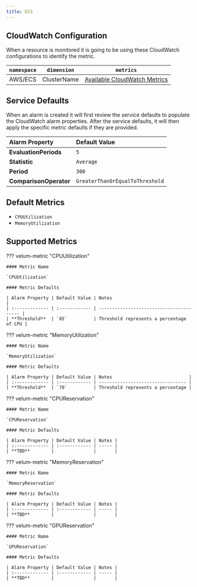 ```yaml
---
title: ECS
---
```


## CloudWatch Configuration

When a resource is monitored it is going to be using these CloudWatch configurations to identify the metric.

| `namespace` | `dimension` | `metrics`                                                                                                                                       |
| ----------- | ----------- | ----------------------------------------------------------------------------------------------------------------------------------------------- |
| AWS/ECS     | ClusterName | [Available CloudWatch Metrics](https://docs.aws.amazon.com/AmazonECS/latest/developerguide/cloudwatch-metrics.html#available_cloudwatch_metrics) |

## Service Defaults

When an alarm is created it will first review the service defaults to populate the CloudWatch alarm properties. After the service defaults, it will then apply the specific metric defaults if they are provided.

| Alarm Property         | Default Value                   |
| :--------------------- | :------------------------------ |
| **EvaluationPeriods**  | `5`                             |
| **Statistic**          | `Average`                       |
| **Period**             | `300`                           |
| **ComparisonOperator** | `GreaterThanOrEqualToThreshold` |

## Default Metrics

- `CPUUtilization`
- `MemoryUtilization`

## Supported Metrics

??? velum-metric "CPUUtilization"

    #### Metric Name

    `CPUUtilization`

    #### Metric Defaults

    | Alarm Property | Default Value | Notes                                    |
    | :------------- | :------------ | ---------------------------------------- |
    | **Threshold**  | `85`          | Threshold represents a percentage of CPU |

??? velum-metric "MemoryUtilization"

    #### Metric Name

    `MemoryUtilization`

    #### Metric Defaults

    | Alarm Property | Default Value | Notes                             |
    | :------------- | :------------ | --------------------------------- |
    | **Threshold**  | `70`          | Threshold represents a percentage |

??? velum-metric "CPUReservation"

    #### Metric Name

    `CPUReservation`

    #### Metric Defaults

    | Alarm Property | Default Value | Notes |
    | :------------- | :------------ | ----- |
    | **TBD**        |               |       |

??? velum-metric "MemoryReservation"

    #### Metric Name

    `MemoryReservation`

    #### Metric Defaults

    | Alarm Property | Default Value | Notes |
    | :------------- | :------------ | ----- |
    | **TBD**        |               |       |

??? velum-metric "GPUReservation"

    #### Metric Name

    `GPUReservation`

    #### Metric Defaults

    | Alarm Property | Default Value | Notes |
    | :------------- | :------------ | ----- |
    | **TBD**        |               |       |
